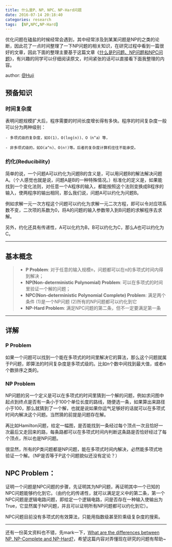 ```yaml
---
title: 什么是P、NP、NPC、NP-Hard问题
date: 2016-07-14 20:18:40
categories: research
tags:  [NP,NPC,NP-Hard]
---
```


优化问题在磕盐的时候经常会遇到，其中经常涉及到某某问题是NP的之类的论断，因此花了一点时间整理了一下NP问题的相关知识，在研究过程中看到一篇很好的文章，因此下面的整理主要基于这篇文章《[什么是P问题、NP问题和NPC问题][1]》，有兴趣的同学可以仔细阅读原文，时间紧张的话可以直接看下面我整理的内容。

<!--more-->

author: [@Huji][2]

## 预备知识

### 时间复杂度

表明问题规模扩大后，程序需要的时间长度增长得有多快。程序的时间复杂度一般可以分为两种级别：

    - 多项式级的复杂度，如O(1)，O(log(n))、O（n^a）等，

    - 非多项式级的，如O(a^n)、O(n!)等。后者的复杂度计算机往往不能承受。

### 约化(Reducibility)

简单的说，一个问题A可以约化为问题B的含义是，可以用问题B的解法解决问题A。（个人感觉也就是说，问题A是B的一种特殊情况。）标准化的定义是，如果能找到一个变化法则，对任意一个A程序的输入，都能按照这个法则变换成B程序的输入，使两程序的输出相同，那么我们说，问题A可以约化为问题B。

例如求解一元一次方程这个问题可以约化为求解一元二次方程，即可以令对应项系数不变，二次项的系数为0，将A的问题的输入参数带入到B问题的求解程序去求解。

另外，约化还具有传递性，A可以化约为B，B可以约化为C，那么A也可以约化为C。

-------------------------

## 基本概念

> - **P Problem**: 对于任意的输入规模n，问题都可以在n的多项式时间内得到解决；
> - **NP(Non-deterministic Polynomial) Problem**: 可以在多项式的时间里验证一个解的问题；
> - **NPC(Non-deterministic Polynomial Complete) Problem**: 满足两个条件 (1)是一个NP问题 (2)所有的NP问题都可以约化到它
> - **NP-Hard Problem**: 满足NPC问题的第二条，但不一定要满足第一条

---------------

## 详解

### P Problem

如果一个问题可以找到一个能在多项式的时间里解决它的算法，那么这个问题就属于P问题，即算法的时间复杂度是多项式级的。比如n个数中间找到最大值，或者n个数排序之类的。

### NP Problem

NP问题的另一个定义是可以在多项式的时间里猜到一个解的问题，例如求问图中起点到终点是否有一条小于100个单位长度的路线，随便选一条，如果算出来路径小于100，那么就猜到了一个解，也就是说如果你运气足够好的话就可以在多项式时间内解决这个问题。当然猜的前提是问题存在解。

再比如Hamilton问题，给定一幅图，是否能找到一条经过每个顶点一次且恰好一次最后又走回来的路，每条路都可以在多项式时间内判断这条路是否恰好经过了每个顶点，所以也是NP问题。

很显然，所有的P类问题都是NP问题，能在多项式时间内解决，必然能多项式地验证一个解。（NP是否等于P这个问题貌似还没有定论？）

## NPC Problem：

证明一个问题是NPC问题的步骤，先证明其为NP问题，再证明其中一个已知的NPC问题能够约化到它。（由约化的传递性，就可以满足定义中的第二条，第一个NPC问题是逻辑电路问题，即给定一个逻辑电路，问是否存在一种输入使输出为True，它显然属于NP问题，并且可以证明所有NP问题都可以约化到它）。

NPC问题目前没有多项式的有效算法，只能用指数级甚至阶乘级复杂度的搜索。


----------------------
还有一份英文资料也不错，先mark一下，[What are the differences between NP, NP-Complete and NP-Hard?][3]，希望这篇内容对弄懂现在研究的问题有帮助~


  [1]: http://www.matrix67.com/blog/archives/105
  [2]: http://hujichn.github.io
  [3]: http://stackoverflow.com/questions/1857244/what-are-the-differences-between-np-np-complete-and-np-hard